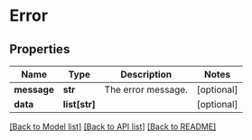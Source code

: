# Error

## Properties
Name | Type | Description | Notes
------------ | ------------- | ------------- | -------------
**message** | **str** | The error message. | [optional] 
**data** | **list[str]** |  | [optional] 

[[Back to Model list]](../README.md#documentation-for-models) [[Back to API list]](../README.md#documentation-for-api-endpoints) [[Back to README]](../README.md)

